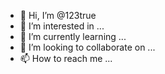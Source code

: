 - 👋 Hi, I’m @123true
- 👀 I’m interested in ...
- 🌱 I’m currently learning ...
- 💞️ I’m looking to collaborate on ...
- 📫 How to reach me ...

<!---
123true/123true is a ✨ special ✨ repository because its `README.md` (this file) appears on your GitHub profile.
You can click the Preview link to take a look at your changes.
--->
